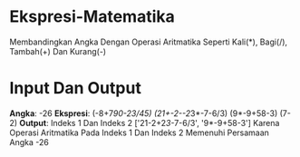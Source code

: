 # Ekspresi-Matematika
Membandingkan Angka Dengan Operasi Aritmatika Seperti Kali(*), Bagi(/), Tambah(+) Dan Kurang(-)

# Input Dan Output
**Angka**: -26
**Ekspresi**: (-8+7*90-23/45) (21+-2--2*3*-7-6/3) (9*-9+58-3) (7-2)
**Output**: Indeks 1 Dan Indeks 2
['21-2+2*3*-7-6/3', '9*-9+58-3']
Karena Operasi Aritmatika Pada Indeks 1 Dan Indeks 2 Memenuhi Persamaan Angka -26

